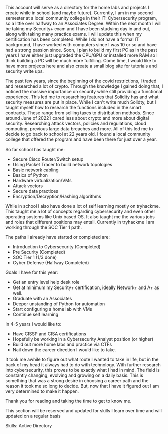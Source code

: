 This account will serve as a directory for the home labs and projects I create while in school (and maybe future). Currently, I am in my second semester at a local community college in their IT: Cybersecurity program, so a little over halfway to an Associates Degree. 
Within the next month I will be taking my Security+ exam and I have been studying day in and out, along with taking many practice exams. I will update this when my certification has been completed. 
While I do not have a formal IT background, I have worked with computers since I was 10 or so and have had a strong passion since. Soon, I plan to build my first PC as in the past years I have either just upgraded the CPU/GPU or installed more RAM so I think building
a PC will be much more fulfilling. 
Come time, I would like to have more projects here and also create a small blog site for tutorials and security write ups. 

The past few years, since the beginning of the covid restrictions, I traded and researched a lot of crypto. Through the knowledge I gained doing that, I noticed the massive importance on security while still providing a functional experience. This led me to
researching features that Solidity has and what security measures are put in place. While I can't write much Solidty, but I taught myself how to research the functions included in the smart contracts. These range from selling taxes to distribution methods.
Since around June of 2022 I cared less about crypto and more about digital security. Researching attack vectors, policies and regulations, cloud computing, previous large data breaches and more. 
All of this led me to decide to go back to school at 22 years old. I found a local community college that offered the program and have been there for just over a year. 

So far school has taught me:
- Secure Cisco Router/Switch setup
- Using Packet Tracer to build network topologies
- Basic network cabling
- Basics of Python 
- Hardware virtualization/VMs
- Attack vectors
- Secure data practices
- Encryption/Decryption/Hashing algorithms

While in school I also have done a lot of self learning mostly on tryhackme. This taught me a lot of concepts regarding cybersecurity and even other operating systems like Unix based OS. It also taught me the various jobs and roles that different 
positions may entail. Currently in tryhackme I am working through the SOC Tier 1 path.

The paths I already have started or completed are: 
- Introduction to Cybersecurity (Completed)
- Pre Security (Completed)
- SOC Tier 1 (1/3 done)
- Cyber Defense (Halfway Completed)
  
Goals I have for this year:
- Get an entry level help desk role
- Get at minimum my Security+ certification, ideally Network+ and A+ as well.
- Graduate with an Associates
- Deeper unstanding of Python for automation
- Start configuring a home lab with VMs
- Continue self learning 

In 4-5 years I would like to:
- Have CISSP and CISA certifications
- Hopefully be working in a Cybersecurity Analyst position (or higher)
- Build out more home labs and practice via CTFs
- Nail down the career direction I would like to take. 

It took me awhile to figure out what route I wanted to take in life, but in the back of my head it always had to do with technology. With further research into cybersecurity, this proves to be exactly what I had in mind. The field is constantly changing,
evolving and growing on a daily basis. This is something that was a strong desire in choosing a career path and the reason it took me so long to decide. But, now that I have it figured out I am very determined to make it happen.

Thank you for reading and taking the time to get to know me. 

This section will be reserved and updated for skills I learn over time and will updated on a regular basis

Skills:
Active Directory
